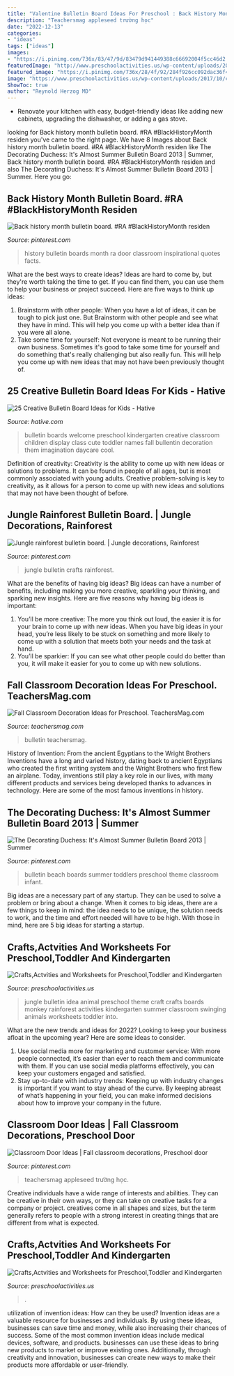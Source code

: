 ```yaml
---
title: "Valentine Bulletin Board Ideas For Preschool : Back History Month Bulletin Board. #ra #blackhistorymonth Residen"
description: "Teachersmag appleseed trường học"
date: "2022-12-13"
categories:
- "ideas"
tags: ["ideas"]
images:
- "https://i.pinimg.com/736x/83/47/9d/83479d941449388c66692004f5cc46d2.jpg"
featuredImage: "http://www.preschoolactivities.us/wp-content/uploads/2015/03/jungle-bulletin-board-3.jpg"
featured_image: "https://i.pinimg.com/736x/28/4f/92/284f926cc092dac36f4d41dac3ac4be9.jpg"
image: "https://www.preschoolactivities.us/wp-content/uploads/2017/10/corn-bulletin-board-idea.jpg"
ShowToc: true
author: "Reynold Herzog MD"
---
```



- Renovate your kitchen with easy, budget-friendly ideas like adding new cabinets, upgrading the dishwasher, or adding a gas stove.

	

		
looking for Back history month bulletin board. #RA #BlackHistoryMonth residen you've came to the right page. We have 8 Images about Back history month bulletin board. #RA #BlackHistoryMonth residen like The Decorating Duchess: It&#039;s Almost Summer Bulletin Board 2013 | Summer, Back history month bulletin board. #RA #BlackHistoryMonth residen and also The Decorating Duchess: It&#039;s Almost Summer Bulletin Board 2013 | Summer. Here you go:
		
    
## Back History Month Bulletin Board. #RA #BlackHistoryMonth Residen

<img loading=lazy src="https://i.pinimg.com/736x/45/f7/76/45f7765ed81c057494334116be5ccf05.jpg" onerror="this.onerror=null;this.src='https://tse2.mm.bing.net/th?id=OIP.3BdlWBrpSSgqBjwsmDhndAHaJ3&amp;pid=15.1';" alt="Back history month bulletin board. #RA #BlackHistoryMonth residen">

_Source: pinterest.com_

>history bulletin boards month ra door classroom inspirational quotes facts. 

	

What are the best ways to create ideas?
Ideas are hard to come by, but they're worth taking the time to get. If you can find them, you can use them to help your business or project succeed. Here are five ways to think up ideas: 
1. Brainstorm with other people: When you have a lot of ideas, it can be tough to pick just one. But Brainstorm with other people and see what they have in mind. This will help you come up with a better idea than if you were all alone. 
2. Take some time for yourself: Not everyone is meant to be running their own business. Sometimes it's good to take some time for yourself and do something that's really challenging but also really fun. This will help you come up with new ideas that may not have been previously thought of. 

    
## 25 Creative Bulletin Board Ideas For Kids - Hative

<img loading=lazy src="https://hative.com/wp-content/uploads/2014/06/bulletin-board-ideas/19-welcome-back-bulletin-boards-for-preschool.jpg" onerror="this.onerror=null;this.src='https://tse3.mm.bing.net/th?id=OIP.zz68qv4OYlO-RZ1LXRrxFAHaFj&amp;pid=15.1';" alt="25 Creative Bulletin Board Ideas for Kids - Hative">

_Source: hative.com_

>bulletin boards welcome preschool kindergarten creative classroom children display class cute toddler names fall bullentin decoration them imagination daycare cool. 

	

Definition of creativity:
Creativity is the ability to come up with new ideas or solutions to problems. It can be found in people of all ages, but is most commonly associated with young adults. Creative problem-solving is key to creativity, as it allows for a person to come up with new ideas and solutions that may not have been thought of before.

    
## Jungle Rainforest Bulletin Board. | Jungle Decorations, Rainforest

<img loading=lazy src="https://i.pinimg.com/736x/83/47/9d/83479d941449388c66692004f5cc46d2.jpg" onerror="this.onerror=null;this.src='https://tse2.mm.bing.net/th?id=OIP.d9aTslTc4bPCS_CUwIs7uwHaJ3&amp;pid=15.1';" alt="Jungle rainforest bulletin board. | Jungle decorations, Rainforest">

_Source: pinterest.com_

>jungle bulletin crafts rainforest. 

	

What are the benefits of having big ideas?
Big ideas can have a number of benefits, including making you more creative, sparkling your thinking, and sparking new insights. Here are five reasons why having big ideas is important: 
1. You’ll be more creative: The more you think out loud, the easier it is for your brain to come up with new ideas. When you have big ideas in your head, you’re less likely to be stuck on something and more likely to come up with a solution that meets both your needs and the task at hand. 
2. You’ll be sparkier: If you can see what other people could do better than you, it will make it easier for you to come up with new solutions.

    
## Fall Classroom Decoration Ideas For Preschool. TeachersMag.com

<img loading=lazy src="http://teachersmag.com/wp-content/uploads/2019/10/Fall-Door-Decoration1.jpg" onerror="this.onerror=null;this.src='https://tse1.mm.bing.net/th?id=OIP.3Qn13xh_uFGZrT-XHioJ-wHaJ4&amp;pid=15.1';" alt="Fall Classroom Decoration Ideas for Preschool. TeachersMag.com">

_Source: teachersmag.com_

>bulletin teachersmag. 

	

History of Invention: From the ancient Egyptians to the Wright Brothers
Inventions have a long and varied history, dating back to ancient Egyptians who created the first writing system and the Wright Brothers who first flew an airplane. Today, inventions still play a key role in our lives, with many different products and services being developed thanks to advances in technology. Here are some of the most famous inventions in history.

    
## The Decorating Duchess: It&#039;s Almost Summer Bulletin Board 2013 | Summer

<img loading=lazy src="https://i.pinimg.com/736x/5d/8d/b3/5d8db371603a0f8ff402d811b2f10a39--beach-bulletin-boards-preschool-ideas.jpg" onerror="this.onerror=null;this.src='https://tse3.mm.bing.net/th?id=OIP.YWsjzjzMgstaHiTfzthQYQHaJ4&amp;pid=15.1';" alt="The Decorating Duchess: It&#039;s Almost Summer Bulletin Board 2013 | Summer">

_Source: pinterest.com_

>bulletin beach boards summer toddlers preschool theme classroom infant. 

	

Big ideas are a necessary part of any startup. They can be used to solve a problem or bring about a change. When it comes to big ideas, there are a few things to keep in mind: the idea needs to be unique, the solution needs to work, and the time and effort needed will have to be high. With those in mind, here are 5 big ideas for starting a startup.

    
## Crafts,Actvities And Worksheets For Preschool,Toddler And Kindergarten

<img loading=lazy src="http://www.preschoolactivities.us/wp-content/uploads/2015/03/jungle-bulletin-board-3.jpg" onerror="this.onerror=null;this.src='https://tse2.mm.bing.net/th?id=OIP.fwCQzJz4NG5PwpFbfi2DuAHaJ6&amp;pid=15.1';" alt="Crafts,Actvities and Worksheets for Preschool,Toddler and Kindergarten">

_Source: preschoolactivities.us_

>jungle bulletin idea animal preschool theme craft crafts boards monkey rainforest activities kindergarten summer classroom swinging animals worksheets toddler into. 

	

What are the new trends and ideas for 2022?
Looking to keep your business afloat in the upcoming year? Here are some ideas to consider. 
1. Use social media more for marketing and customer service: With more people connected, it’s easier than ever to reach them and communicate with them. If you can use social media platforms effectively, you can keep your customers engaged and satisfied. 
2. Stay up-to-date with industry trends: Keeping up with industry changes is important if you want to stay ahead of the curve. By keeping abreast of what’s happening in your field, you can make informed decisions about how to improve your company in the future. 

    
## Classroom Door Ideas | Fall Classroom Decorations, Preschool Door

<img loading=lazy src="https://i.pinimg.com/736x/28/4f/92/284f926cc092dac36f4d41dac3ac4be9.jpg" onerror="this.onerror=null;this.src='https://tse2.mm.bing.net/th?id=OIP.EGsVGFouIGmxpOWfr3vdPAHaJ4&amp;pid=15.1';" alt="Classroom Door Ideas | Fall classroom decorations, Preschool door">

_Source: pinterest.com_

>teachersmag appleseed trường học. 

	

Creative individuals have a wide range of interests and abilities. They can be creative in their own ways, or they can take on creative tasks for a company or project. creatives come in all shapes and sizes, but the term generally refers to people with a strong interest in creating things that are different from what is expected.

    
## Crafts,Actvities And Worksheets For Preschool,Toddler And Kindergarten

<img loading=lazy src="https://www.preschoolactivities.us/wp-content/uploads/2017/10/corn-bulletin-board-idea.jpg" onerror="this.onerror=null;this.src='https://tse2.mm.bing.net/th?id=OIP.puNMZ4jDocilDcm399LDfAHaNJ&amp;pid=15.1';" alt="Crafts,Actvities and Worksheets for Preschool,Toddler and Kindergarten">

_Source: preschoolactivities.us_

>. 

	

utilization of invention ideas: How can they be used?
Invention ideas are a valuable resource for businesses and individuals. By using these ideas, businesses can save time and money, while also increasing their chances of success. Some of the most common invention ideas include medical devices, software, and products. businesses can use these ideas to bring new products to market or improve existing ones. Additionally, through creativity and innovation, businesses can create new ways to make their products more affordable or user-friendly.


